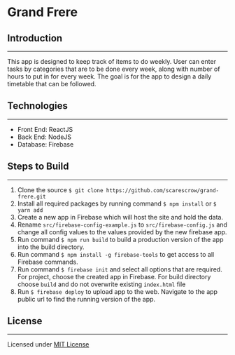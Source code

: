 # Grand Frere

## Introduction
---

This app is designed to keep track of items to do weekly. User can enter tasks by categories that are to be done every week, along with number of hours to put in for every week. The goal is for the app to design a daily timetable that can be followed.

## Technologies
---

* Front End: ReactJS
* Back End: NodeJS
* Database: Firebase

## Steps to Build
---

1. Clone the source ````$ git clone https://github.com/scarescrow/grand-frere.git````
2. Install all required packages by running command ````$ npm install```` or ````$ yarn add````
3. Create a new app in Firebase which will host the site and hold the data.
4. Rename ````src/firebase-config-example.js```` to ````src/firebase-config.js```` and change all config values to the values provided by the new firebase app.
5. Run command ````$ npm run build```` to build a production version of the app into the build directory.
6. Run command ````$ npm install -g firebase-tools```` to get access to all Firebase commands.
7. Run command ````$ firebase init```` and select all options that are required. For project, choose the created app in Firebase. For build directory choose ````build```` and do not overwrite existing ````index.html```` file
8. Run ````$ firebase deploy```` to upload app to the web. Navigate to the app public url to find the running version of the app.

## License
---

Licensed under [MIT License](LICENSE)
